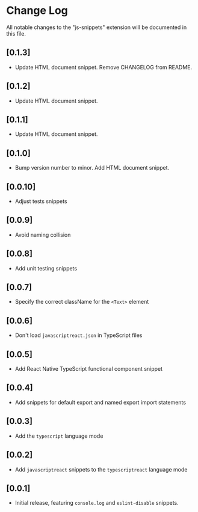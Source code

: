 # Change Log

All notable changes to the "js-snippets" extension will be documented in this file.

## [0.1.3]

- Update HTML document snippet. Remove CHANGELOG from README.

## [0.1.2]

- Update HTML document snippet.

## [0.1.1]

- Update HTML document snippet.

## [0.1.0]

- Bump version number to minor. Add HTML document snippet.

## [0.0.10]

- Adjust tests snippets

## [0.0.9]

- Avoid naming collision

## [0.0.8]

- Add unit testing snippets

## [0.0.7]

- Specify the correct className for the `<Text>` element

## [0.0.6]

- Don't load `javascriptreact.json` in TypeScript files

## [0.0.5]

- Add React Native TypeScript functional component snippet

## [0.0.4]

- Add snippets for default export and named export import statements

## [0.0.3]

- Add the `typescript` language mode

## [0.0.2]

- Add `javascriptreact` snippets to the `typescriptreact` language mode

## [0.0.1]

- Initial release, featuring `console.log` and `eslint-disable` snippets.
